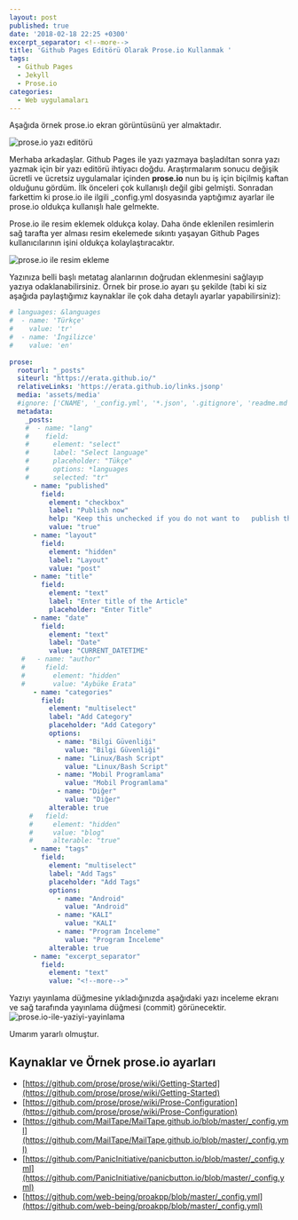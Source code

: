 ```yaml
---
layout: post
published: true
date: '2018-02-18 22:25 +0300'
excerpt_separator: <!--more-->
title: 'Github Pages Editörü Olarak Prose.io Kullanmak '
tags:
  - Github Pages
  - Jekyll
  - Prose.io
categories:
  - Web uygulamaları
---
```

Aşağıda örnek prose.io ekran görüntüsünü yer almaktadır.

![prose.io yazı editörü]({{site.baseurl}}/assets/media/prose.io-yazi-editoru.PNG)

Merhaba arkadaşlar. Github Pages ile yazı yazmaya başladıltan sonra yazı yazmak için bir yazı editörü ihtiyacı doğdu. Araştırmalarım sonucu değişik ücretli ve ücretsiz uygulamalar içinden **prose.io** nun bu iş için biçilmiş kaftan olduğunu gördüm. İlk önceleri çok kullanışlı değil gibi gelmişti. Sonradan farkettim ki prose.io ile ilgili _config.yml dosyasında yaptığımız ayarlar ile prose.io oldukça kullanışlı hale gelmekte.

<!--more-->

Prose.io ile resim eklemek oldukça kolay. Daha önde eklenilen resimlerin sağ tarafta yer alması resim ekelemede sıkıntı yaşayan Github Pages kullanıcılarının işini oldukça kolaylaştıracaktır.

![prose.io ile resim ekleme]({{site.baseurl}}/assets/media/prose.io-ile-resim-ekleme.PNG)

Yazınıza belli başlı metatag alanlarının doğrudan eklenmesini sağlayıp yazıya odaklanabilirsiniz. Örnek bir prose.io ayarı şu şekilde (tabi ki siz aşağıda paylaştığımız kaynaklar ile çok daha detaylı ayarlar yapabilirsiniz):

```yaml
# languages: &languages
#  - name: 'Türkçe'
#    value: 'tr'
#  - name: 'İngilizce'
#    value: 'en'  
    
prose:
  rooturl: "_posts"
  siteurl: "https://erata.github.io/"
  relativeLinks: 'https://erata.github.io/links.jsonp'
  media: 'assets/media'
  #ignore: ['CNAME', '_config.yml', '*.json', '.gitignore', 'readme.md', '*.xml', 'admin.html']
  metadata:
    _posts:
    #  - name: "lang"
    #    field:
    #      element: "select"
    #      label: "Select language"
    #      placeholder: "Tükçe"
    #      options: *languages
    #      selected: "tr"
      - name: "published"
        field:
          element: "checkbox"
          label: "Publish now"
          help: "Keep this unchecked if you do not want to   publish the article right now"
          value: "true"
      - name: "layout"
        field:
          element: "hidden"
          label: "Layout"
          value: "post"
      - name: "title"
        field:
          element: "text"
          label: "Enter title of the Article"
          placeholder: "Enter Title"
      - name: "date"
        field:
          element: "text"
          label: "Date"
          value: "CURRENT_DATETIME"
   #   - name: "author"
   #     field:
   #       element: "hidden"
   #       value: "Aybüke Erata"
      - name: "categories"
        field:
          element: "multiselect"
          label: "Add Category"
          placeholder: "Add Category"
          options:
            - name: "Bilgi Güvenliği"
              value: "Bilgi Güvenliği"
            - name: "Linux/Bash Script"
              value: "Linux/Bash Script"  
            - name: "Mobil Programlama"
              value: "Mobil Programlama"
            - name: "Diğer"
              value: "Diğer"  
          alterable: true
     #   field:
     #     element: "hidden"
     #     value: "blog"
     #     alterable: "true"
      - name: "tags"
        field:
          element: "multiselect"
          label: "Add Tags"
          placeholder: "Add Tags"
          options:
            - name: "Android"
              value: "Android"
            - name: "KALI"
              value: "KALI"  
            - name: "Program İnceleme"
              value: "Program İnceleme"   
          alterable: true
      - name: "excerpt_separator"
        field:
          element: "text"
          value: "<!--more-->" 
```         

Yazıyı yayınlama düğmesine yıkladığınızda aşağıdaki yazı inceleme ekranı ve sağ tarafında yayınlama düğmesi (commit) görünecektir.
![prose.io-ile-yaziyi-yayinlama]({{site.baseurl}}/assets/media/prose.io-ile-yaziyi-yayinlama.PNG)

Umarım yararlı olmuştur.

## Kaynaklar ve Örnek prose.io ayarları
- [https://github.com/prose/prose/wiki/Getting-Started](https://github.com/prose/prose/wiki/Getting-Started)
- [https://github.com/prose/prose/wiki/Prose-Configuration](https://github.com/prose/prose/wiki/Prose-Configuration)
- [https://github.com/MailTape/MailTape.github.io/blob/master/_config.yml](https://github.com/MailTape/MailTape.github.io/blob/master/_config.yml)
- [https://github.com/PanicInitiative/panicbutton.io/blob/master/_config.yml](https://github.com/PanicInitiative/panicbutton.io/blob/master/_config.yml)
- [https://github.com/web-being/proakpp/blob/master/_config.yml](https://github.com/web-being/proakpp/blob/master/_config.yml)